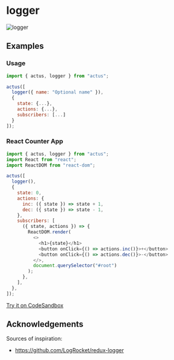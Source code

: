 # logger

![logger](/packages/actus/plugins/logger/screenshot.png)

## Examples

### Usage

```js
import { actus, logger } from "actus";

actus([
  logger({ name: "Optional name" }),
  {
    state: {...},
    actions: {...},
    subscribers: [...]
  }
]);
```

### React Counter App

```js
import { actus, logger } from "actus";
import React from "react";
import ReactDOM from "react-dom";

actus([
  logger(),
  {
    state: 0,
    actions: {
      inc: ({ state }) => state + 1,
      dec: ({ state }) => state - 1,
    },
    subscribers: [
      ({ state, actions }) => {
        ReactDOM.render(
          <>
            <h1>{state}</h1>
            <button onClick={() => actions.inc()}>+</button>
            <button onClick={() => actions.dec()}>-</button>
          </>,
          document.querySelector("#root")
        );
      },
    ],
  },
]);
```

[Try it on CodeSandbox](https://codesandbox.io/s/actus-react-counter-app-example-with-actus-logger-mgc9f)

## Acknowledgements

Sources of inspiration:

- https://github.com/LogRocket/redux-logger
